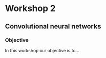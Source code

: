 # Workshop 2

## Convolutional neural networks

### Objective

In this workshop our objective is to...


